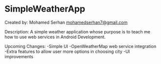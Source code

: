 # SimpleWeatherApp
Created by: Mohamed Serhan
            mohamedserhan7@gmail.com

Description:
A simple weather application whose purpose is to teach me how to use web services in Android Development.

Upcoming Changes:
-Simple UI
-OpenWeatherMap web service integration
-Extra features to allow user more options in choosing city
-UI improvements
